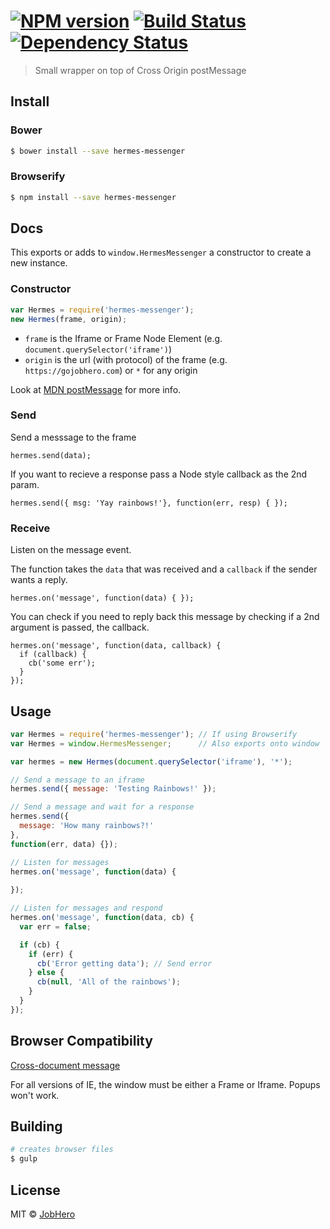 #  [![NPM version][npm-image]][npm-url] [![Build Status][travis-image]][travis-url] [![Dependency Status][daviddm-image]][daviddm-url]

> Small wrapper on top of Cross Origin postMessage

## Install

### Bower
```sh
$ bower install --save hermes-messenger
```

### Browserify
```sh
$ npm install --save hermes-messenger
```

## Docs

This exports or adds to `window.HermesMessenger` a constructor to create a new instance.

### Constructor
```js
var Hermes = require('hermes-messenger');
new Hermes(frame, origin);
```

* `frame` is the Iframe or Frame Node Element (e.g. `document.querySelector('iframe')`)
* `origin` is the url (with protocol) of the frame (e.g. `https://gojobhero.com`) or `*` for any origin

Look at [MDN postMessage](https://developer.mozilla.org/en-US/docs/Web/API/Window/postMessage) for more info.


### Send
Send a messsage to the frame
```
hermes.send(data);
```

If you want to recieve a response pass a Node style callback as the 2nd param.
```
hermes.send({ msg: 'Yay rainbows!'}, function(err, resp) { });
```


### Receive
Listen on the message event.

The function takes the `data` that was received and a `callback` if the sender wants a reply.

```
hermes.on('message', function(data) { });
```

You can check if you need to reply back this message by checking if a 2nd argument is passed, the callback.
```
hermes.on('message', function(data, callback) {
  if (callback) {
    cb('some err');
  }
});
```

## Usage

```js
var Hermes = require('hermes-messenger'); // If using Browserify
var Hermes = window.HermesMessenger;      // Also exports onto window

var hermes = new Hermes(document.querySelector('iframe'), '*');

// Send a message to an iframe
hermes.send({ message: 'Testing Rainbows!' });

// Send a message and wait for a response
hermes.send({
  message: 'How many rainbows?!'
}, 
function(err, data) {});

// Listen for messages
hermes.on('message', function(data) {
  
});

// Listen for messages and respond
hermes.on('message', function(data, cb) {
  var err = false;

  if (cb) {
    if (err) {
      cb('Error getting data'); // Send error
    } else {
      cb(null, 'All of the rainbows');
    }
  }
});
```

## Browser Compatibility

[Cross-document message](http://caniuse.com/#feat=x-doc-messaging)

For all versions of IE, the window must be either a Frame or Iframe. Popups won't work.

## Building

```sh
# creates browser files
$ gulp
```

## License

MIT © [JobHero](gojobhero.com)


[npm-image]: https://badge.fury.io/js/hermes-messenger.svg
[npm-url]: https://npmjs.org/package/hermes-messenger
[travis-image]: https://travis-ci.org/JobHero/hermes-messenger.svg?branch=master
[travis-url]: https://travis-ci.org/JobHero/hermes-messenger
[daviddm-image]: https://david-dm.org/JobHero/hermes-messenger.svg?theme=shields.io
[daviddm-url]: https://david-dm.org/JobHero/hermes-messenger
